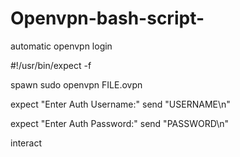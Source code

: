 # Openvpn-bash-script-
automatic openvpn login

#!/usr/bin/expect -f

spawn sudo openvpn FILE.ovpn

expect "Enter Auth Username:" 
    send "USERNAME\n" 

expect "Enter Auth Password:" 
    send "PASSWORD\n"
    
interact
